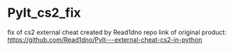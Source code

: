 # PyIt_cs2_fix
fix of cs2 external cheat created by Read1dno
repo link of original product: https://github.com/Read1dno/PyIt---external-cheat-cs2-in-python
